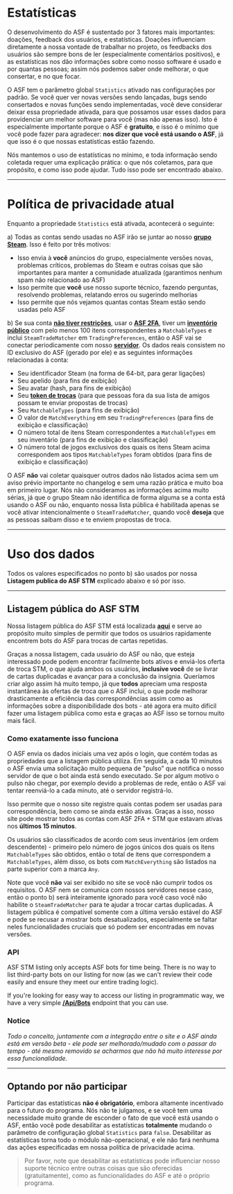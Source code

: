 # Estatísticas

O desenvolvimento do ASF é sustentado por 3 fatores mais importantes: doações, feedback dos usuários, e estatísticas. Doações influenciam diretamente a nossa vontade de trabalhar no projeto, os feedbacks dos usuários são sempre bons de ler (especialmente comentários positivos), e as estatísticas nos dão informações sobre como nosso software é usado e por quantas pessoas; assim nós podemos saber onde melhorar, o que consertar, e no que focar.

O ASF tem o parâmetro global `Statistics` ativado nas configurações por padrão. Se você quer ver novas versões sendo lançadas, bugs sendo consertados e novas funções sendo implementadas, você deve considerar deixar essa propriedade ativada, para que possamos usar esses dados para providenciar um melhor software para você (mas não apenas isso). Isto é especialmente importante porque o ASF é **gratuito**, e isso é o mínimo que você pode fazer para agradecer: **nos dizer que você está usando o ASF**, já que isso é o que nossas estatísticas estão fazendo.

Nós mantemos o uso de estatísticas no mínimo, e toda informação sendo coletada requer uma explicação prática: o que nós coletamos, para que propósito, e como isso pode ajudar. Tudo isso pode ser encontrado abaixo.

* * *

# Política de privacidade atual

Enquanto a propriedade `Statistics` está ativada, acontecerá o seguinte:

a) Todas as contas sendo usadas no ASF irão se juntar ao nosso **[grupo Steam](https://steamcommunity.com/groups/ascfarm)**. Isso é feito por três motivos:

* Isso envia à **você** anúncios do grupo, especialmente versões novas, problemas críticos, problemas do Steam e outras coisas que são importantes para manter a comunidade atualizada (garantimos nenhum spam não relacionado ao ASF)
* Isso permite que **você** use nosso suporte técnico, fazendo perguntas, resolvendo problemas, relatando erros ou sugerindo melhorias
* Isso permite que nós vejamos quantas contas Steam estão sendo usadas pelo ASF

b) Se sua conta **[não tiver restrições](https://support.steampowered.com/kb_article.php?ref=3330-IAGK-7663)**, usar o **[ASF 2FA](https://github.com/JustArchiNET/ArchiSteamFarm/wiki/Two-factor-authentication-pt-BR#asf-2fa)**, tiver um **[inventório público](https://steamcommunity.com/my/edit/settings)** com pelo menos 100 itens correspondentes a `MatchableTypes` e inclui `SteamTradeMatcher` em `TradingPreferences`, então o ASF vai se conectar periodicamente com nosso **[servidor](https://asf.justarchi.net)**. Os dados reais consistem no ID exclusivo do ASF (gerado por ele) e as seguintes informações relacionadas à conta:

* Seu identificador Steam (na forma de 64-bit, para gerar ligações)
* Seu apelido (para fins de exibição)
* Seu avatar (hash, para fins de exibição)
* Seu **[token de trocas](https://steamcommunity.com/my/tradeoffers/privacy)** (para que pessoas fora da sua lista de amigos possam te enviar propostas de trocas)
* Seu `MatchableTypes` (para fins de exibição)
* O valor de `MatchEverything` em seu `TradingPreferences` (para fins de exibição e classificação)
* O número total de itens Steam correspondentes a `MatchableTypes` em seu inventário (para fins de exibição e classificação)
* O número total de jogos exclusivos dos quais os itens Steam acima correspondem aos tipos `MatchableTypes` foram obtidos (para fins de exibição e classificação)

O ASF **não** vai coletar quaisquer outros dados não listados acima sem um aviso prévio importante no changelog e sem uma razão prática e muito boa em primeiro lugar. Nós não consideramos as informações acima muito sérias, já que o grupo Steam não identifica de forma alguma se a conta está usando o ASF ou não, enquanto nossa lista pública é habilitada apenas se você ativar intencionalmente o `SteamTradeMatcher`, quando você **deseja** que as pessoas saibam disso e te enviem propostas de troca.

* * *

# Uso dos dados

Todos os valores especificados no ponto b) são usados por nossa **Listagem publica do ASF STM** explicado abaixo e só por isso.

* * *

## Listagem pública do ASF STM

Nossa listagem pública do ASF STM está localizada **[aqui](https://asf.justarchi.net/STM)** e serve ao propósito muito simples de permitir que todos os usuários rapidamente encontrem bots do ASF para trocas de cartas repetidas.

Graças a nossa listagem, cada usuário do ASF ou não, que esteja interessado pode podem encontrar facilmente bots ativos e enviá-los oferta de troca STM, o que ajuda ambos os usuários, **inclusive você** de se livrar de cartas duplicadas e avançar para a conclusão da insígnia. Queríamos criar algo assim há muito tempo, já que **todos** apreciam uma resposta instantânea às ofertas de troca que o ASF inclui, o que pode melhorar drasticamente a eficiência das correspondências assim como as informações sobre a disponibilidade dos bots - até agora era muito difícil fazer uma listagem pública como esta e graças ao ASF isso se tornou muito mais fácil.

### Como exatamente isso funciona

O ASF envia os dados iniciais uma vez após o login, que contém todas as propriedades que a listagem pública utiliza. Em seguida, a cada 10 minutos o ASF envia uma solicitação muito pequena de "pulso" que notifica o nosso servidor de que o bot ainda está sendo executado. Se por algum motivo o pulso não chegar, por exemplo devido a problemas de rede, então o ASF vai tentar reenviá-lo a cada minuto, até o servidor registrá-lo.

Isso permite que o nosso site registre quais contas podem ser usadas para correspondência, bem como se ainda estão ativas. Graças a isso, nosso site pode mostrar todos as contas com ASF 2FA + STM que estavam ativas nos **últimos 15 minutos**.

Os usuários são classificados de acordo com seus inventários (em ordem descendente) - primeiro pelo número de jogos únicos dos quais os itens `MatchableTypes` são obtidos, então o total de itens que correspondem a `MatchableTypes`, além disso, os bots com `MatchEverything` são listados na parte superior com a marca `Any`.

Note que você **não** vai ser exibido no site se você não cumprir todos os requisitos. O ASF nem se comunica com nossos servidores nesse caso, então o ponto b) será inteiramente ignorado para você caso você não habilite o `SteamTradeMatcher` para te ajudar a trocar cartas duplicadas. A listagem pública é compatível somente com a última versão estável do ASF e pode se recusar a mostrar bots desatualizados, especialmente se faltar neles funcionalidades cruciais que só podem ser encontradas em novas versões.

### API

ASF STM listing only accepts ASF bots for time being. There is no way to list third-party bots on our listing for now (as we can't review their code easily and ensure they meet our entire trading logic).

If you're looking for easy way to access our listing in programmatic way, we have a very simple **[/Api/Bots](https://asf.justarchi.net/Api/Bots)** endpoint that you can use.

### Notice

*Todo o conceito, juntamente com a integração entre o site e o ASF ainda está em versão beta - ele pode ser melhorado/mudado com o passar do tempo - até mesmo removido se acharmos que não há muito interesse por essa funcionalidade.*

* * *

## Optando por não participar

Participar das estatísticas **não é obrigatório**, embora altamente incentivado para o futuro do programa. Nós não te julgamos, e se você tem uma necessidade muito grande de esconder o fato de que você está usando o ASF, então você pode desabilitar as estatísticas **totalmente** mudando o parâmetro de configuração global `Statistics` para `false`. Desabilitar as estatísticas torna todo o módulo não-operacional, e ele não fará nenhuma das ações especificadas em nossa política de privacidade acima.

> Por favor, note que desabilitar as estatísticas pode influenciar nosso suporte técnico entre outras coisas que são oferecidas (gratuitamente), como as funcionalidades do ASF e até o próprio programa.